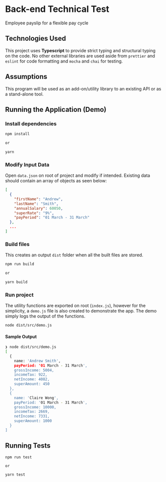 # Back-end Technical Test

Employee payslip for a flexible pay cycle

## Technologies Used

This project uses **Typescript** to provide strict typing and structural typing on the code. No other external libraries are used aside from `prettier` and `eslint` for code formatting and `mocha` and `chai` for testing.

## Assumptions

This program will be used as an add-on/utility library to an existing API or as a stand-alone tool.

## Running the Application (Demo)

### Install dependencies

```sh
npm install

or

yarn
```

### Modify Input Data

Open `data.json` on root of project and modify if intended. Existing data should contain an array of objects as seen below:

```json
[
  {
    "firstName": "Andrew",
    "lastName": "Smith",
    "annualSalary": 60050,
    "superRate": "9%",
    "payPeriod": "01 March - 31 March"
  },
  ...
]

```

### Build files

This creates an output `dist` folder when all the built files are stored.

```sh
npm run build

or

yarn build
```

### Run project

The utility functions are exported on root (`index.js`), however for the simplicity, a `demo.js` file is also created to demonstrate the app. The demo simply logs the output of the functions.

```sh
node dist/src/demo.js
```

#### Sample Output

```sh
❯ node dist/src/demo.js
[
  {
    name: 'Andrew Smith',
    payPeriod: '01 March - 31 March',
    grossIncome: 5004,
    incomeTax: 922,
    netIncome: 4082,
    superAmount: 450
  },
  {
    name: 'Claire Wong',
    payPeriod: '01 March - 31 March',
    grossIncome: 10000,
    incomeTax: 2669,
    netIncome: 7331,
    superAmount: 1000
  }
]
```

## Running Tests

```
npm run test

or

yarn test
```
